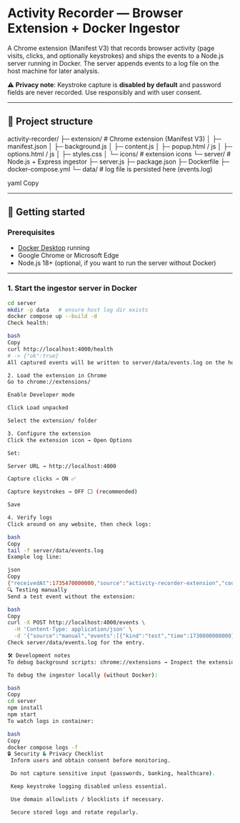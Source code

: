 # Activity Recorder — Browser Extension + Docker Ingestor

A Chrome extension (Manifest V3) that records browser activity (page visits, clicks, and optionally keystrokes) and ships the events to a Node.js server running in Docker. The server appends events to a log file on the host machine for later analysis.

⚠️ **Privacy note**: Keystroke capture is **disabled by default** and password fields are never recorded. Use responsibly and with user consent.

---

## 📂 Project structure

activity-recorder/
├─ extension/ # Chrome extension (Manifest V3)
│ ├─ manifest.json
│ ├─ background.js
│ ├─ content.js
│ ├─ popup.html / js
│ ├─ options.html / js
│ ├─ styles.css
│ └─ icons/ # extension icons
└─ server/ # Node.js + Express ingestor
├─ server.js
├─ package.json
├─ Dockerfile
├─ docker-compose.yml
└─ data/ # log file is persisted here (events.log)

yaml
Copy

---

## 🚀 Getting started

### Prerequisites
- [Docker Desktop](https://www.docker.com/products/docker-desktop/) running
- Google Chrome or Microsoft Edge
- Node.js 18+ (optional, if you want to run the server without Docker)

---

### 1. Start the ingestor server in Docker

```bash
cd server
mkdir -p data   # ensure host log dir exists
docker compose up --build -d
Check health:

bash
Copy
curl http://localhost:4000/health
# -> {"ok":true}
All captured events will be written to server/data/events.log on the host.

2. Load the extension in Chrome
Go to chrome://extensions/

Enable Developer mode

Click Load unpacked

Select the extension/ folder

3. Configure the extension
Click the extension icon → Open Options

Set:

Server URL → http://localhost:4000

Capture clicks → ON ✅

Capture keystrokes → OFF ⬜ (recommended)

Save

4. Verify logs
Click around on any website, then check logs:

bash
Copy
tail -f server/data/events.log
Example log line:

json
Copy
{"receivedAt":1735470000000,"source":"activity-recorder-extension","count":1,"events":[{"kind":"click","time":1735470000123,"href":"https://example.com/","target":{"tag":"a","type":"","name":""},"x":100,"y":250}]}
🔍 Testing manually
Send a test event without the extension:

bash
Copy
curl -X POST http://localhost:4000/events \
  -H 'Content-Type: application/json' \
  -d '{"source":"manual","events":[{"kind":"test","time":1730000000000}]}'
Check server/data/events.log for the entry.

🛠 Development notes
To debug background scripts: chrome://extensions → Inspect the extension’s Service Worker.

To debug the ingestor locally (without Docker):

bash
Copy
cd server
npm install
npm start
To watch logs in container:

bash
Copy
docker compose logs -f
🔒 Security & Privacy Checklist
 Inform users and obtain consent before monitoring.

 Do not capture sensitive input (passwords, banking, healthcare).

 Keep keystroke logging disabled unless essential.

 Use domain allowlists / blocklists if necessary.

 Secure stored logs and rotate regularly.
